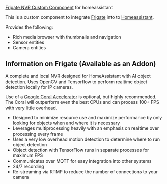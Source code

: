 [Frigate NVR Custom Component](https://github.com/blakeblackshear/frigate-hass-integration) for homeassistant

This is a custom component to integrate [Frigate](https://github.com/blakeblackshear/frigate) into to [Homeassistant](https://home-assistant.io).

Provides the following:
- Rich media browser with thumbnails and navigation
- Sensor entities
- Camera entities

## Information on Frigate (Available as an Addon)
A complete and local NVR designed for HomeAssistant with AI object detection. Uses OpenCV and Tensorflow to perform realtime object detection locally for IP cameras.

Use of a [Google Coral Accelerator](https://coral.ai/products/) is optional, but highly recommended. The Coral will outperform even the best CPUs and can process 100+ FPS with very little overhead.

- Designed to minimize resource use and maximize performance by only looking for objects when and where it is necessary
- Leverages multiprocessing heavily with an emphasis on realtime over processing every frame
- Uses a very low overhead motion detection to determine where to run object detection
- Object detection with TensorFlow runs in separate processes for maximum FPS
- Communicates over MQTT for easy integration into other systems
- 24/7 recording
- Re-streaming via RTMP to reduce the number of connections to your camera
